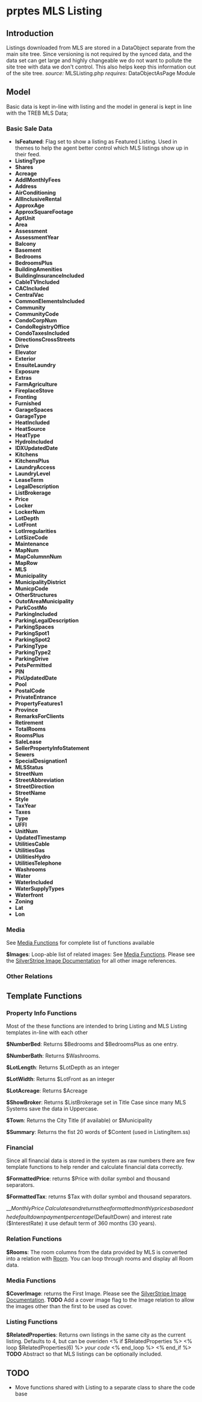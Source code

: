 # prptes MLS Listing
## Introduction
Listings downloaded from MLS are stored in a DataObject separate from the main site tree. Since versioning is not required by the synced data, and the data set can get large and highly changeable we do not want to pollute the site tree with data we don't control. This also helps keep this information out of the site tree.
*source:* MLSListing.php
*requires:* DataObjectAsPage Module

## Model
Basic data is kept in-line with listing and the model in general is kept in line with the TREB MLS Data;
### Basic Sale Data
* __IsFeatured__: Flag set to show a listing as Featured Listing. Used in themes to help the agent better control which MLS listings show up in their feed.
* __ListingType__
* __Shares__
* __Acreage__
* __AddlMonthlyFees__
* __Address__
* __AirConditioning__
* __AllInclusiveRental__
* __ApproxAge__
* __ApproxSquareFootage__
* __AptUnit__
* __Area__
* __Assessment__
* __AssessmentYear__
* __Balcony__
* __Basement__
* __Bedrooms__
* __BedroomsPlus__
* __BuildingAmenities__
* __BuildingInsuranceIncluded__
* __CableTVIncluded__
* __CACIncluded__
* __CentralVac__
* __CommonElementsIncluded__
* __Community__
* __CommunityCode__
* __CondoCorpNum__
* __CondoRegistryOffice__
* __CondoTaxesIncluded__
* __DirectionsCrossStreets__
* __Drive__
* __Elevator__
* __Exterior__
* __EnsuiteLaundry__
* __Exposure__
* __Extras__
* __FarmAgriculture__
* __FireplaceStove__
* __Fronting__
* __Furnished__
* __GarageSpaces__
* __GarageType__
* __HeatIncluded__
* __HeatSource__
* __HeatType__
* __HydroIncluded__
* __IDXUpdatedDate__
* __Kitchens__
* __KitchensPlus__
* __LaundryAccess__
* __LaundryLevel__
* __LeaseTerm__
* __LegalDescription__
* __ListBrokerage__
* __Price__
* __Locker__
* __LockerNum__
* __LotDepth__
* __LotFront__
* __LotIrregularities__
* __LotSizeCode__
* __Maintenance__
* __MapNum__
* __MapColumnnNum__
* __MapRow__
* __MLS__
* __Municipality__
* __MunicipalityDistrict__
* __MunicpCode__
* __OtherStructures__
* __OutofAreaMunicipality__
* __ParkCostMo__
* __ParkingIncluded__
* __ParkingLegalDescription__
* __ParkingSpaces__
* __ParkingSpot1__
* __ParkingSpot2__
* __ParkingType__
* __ParkingType2__
* __ParkingDrive__
* __PetsPermitted__
* __PIN__
* __PixUpdatedDate__
* __Pool__
* __PostalCode__
* __PrivateEntrance__
* __PropertyFeatures1__
* __Province__
* __RemarksForClients__
* __Retirement__
* __TotalRooms__
* __RoomsPlus__
* __SaleLease__
* __SellerPropertyInfoStatement__
* __Sewers__
* __SpecialDesignation1__
* __MLSStatus__
* __StreetNum__
* __StreetAbbreviation__
* __StreetDirection__
* __StreetName__
* __Style__
* __TaxYear__
* __Taxes__
* __Type__
* __UFFI__
* __UnitNum__
* __UpdatedTimestamp__
* __UtilitiesCable__
* __UtilitiesGas__
* __UtilitiesHydro__
* __UtilitiesTelephone__
* __Washrooms__
* __Water__
* __WaterIncluded__
* __WaterSupplyTypes__
* __Waterfront__
* __Zoning__
* __Lat__
* __Lon__

### Media
See [Media Functions](#Media-Functions) for complete list of functions available

__$Images__: Loop-able list of related images: See [Media Functions](#Media-Functions). Please see the [SilverStripe Image Documentation](http://doc.silverstripe.org/framework/en/reference/image) for all other image references.

### Other Relations

## Template Functions
### Property Info Functions
Most of the these functions are intended to bring Listing and MLS Listing templates in-line with each other

__$NumberBed__: Returns $Bedrooms and $BedroomsPlus as one entry.

__$NumberBath__: Returns $Washrooms.

__$LotLength__: Returns $LotDepth as an integer

__$LotWidth__: Returns $LotFront	 as an integer

__$LotAcreage__: Returns $Acreage

__$ShowBroker__: Returns $ListBrokerage set in Title Case since many MLS Systems save the data in Uppercase.	

__$Town__: Returns the City Title (if available) or $Municipality

__$Summary__: Returns the fist 20 words of $Content (used in ListingItem.ss)

### Financial
Since all financial data is stored in the system as raw numbers there are few template functions to help render and calculate financial data correctly.

__$FormattedPrice__: returns $Price with dollar symbol and thousand separators.

__$FormattedTax__: returns $Tax with dollar symbol and thousand separators.

__$MonthlyPrice__: Calculates and returns the a formatted monthly prices based on the default down payment percentage ($DefaultDown) and interest rate ($InterestRate) it use default term of 360 months (30 years).

### Relation Functions

__$Rooms__: The room columns from the data provided by MLS is converted into a relation with [Room](room). You can loop through rooms and display all Room data. 

### Media Functions

__$CoverImage__: returns the First Image. Please see the [SilverStripe Image Documentation](http://doc.silverstripe.org/framework/en/reference/image). **TODO** Add a cover image flag to the Image relation to allow the images other than the first to be used as cover.

### Listing Functions
__$RelatedProperties__: Returns own listings in the same city as the current listing. Defaults to 4, but can be overiden
	<% if $RelatedProperties %>
		<% loop $RelatedProperties(6) %>
			_your code_
		<% end_loop %>
	<% end_if %>
**TODO** Abstract so that MLS listings can be optionally included.

## TODO
* Move functions shared with Listing to a separate class to share the code base


